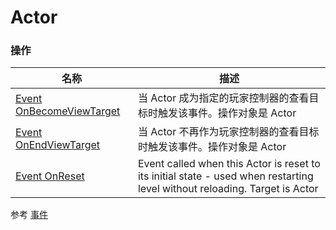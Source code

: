 # Actor

### 操作  
| 名称 | 描述 |
|--|--|
| [Event OnBecomeViewTarget](./event-on-become-view-target.md) | 当 Actor 成为指定的玩家控制器的查看目标时触发该事件。操作对象是 Actor |
| [Event OnEndViewTarget](./event-on-end-view-target.md) | 当 Actor 不再作为玩家控制器的查看目标时触发该事件。操作对象是 Actor |
| [Event OnReset](./event-on-reset.md) | Event called when this Actor is reset to its initial state - used when restarting level without reloading. Target is Actor |

参考
[事件](https://docs.unrealengine.com/4.27/zh-CN/ProgrammingAndScripting/Blueprints/UserGuide/Events/)